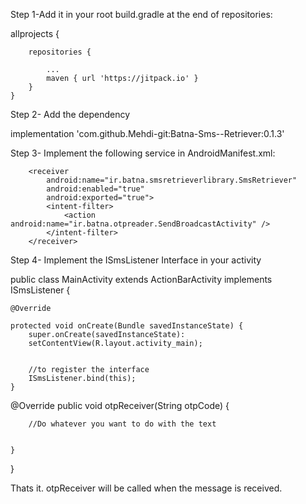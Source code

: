 Step 1-Add it in your root build.gradle at the end of repositories:



allprojects {

		repositories {
    
			...
			maven { url 'https://jitpack.io' }
		}
	}


Step 2- Add the dependency



implementation 'com.github.Mehdi-git:Batna-Sms--Retriever:0.1.3'





Step 3- Implement the following service in AndroidManifest.xml:

        <receiver
            android:name="ir.batna.smsretrieverlibrary.SmsRetriever"
            android:enabled="true"
            android:exported="true">
            <intent-filter>
                <action android:name="ir.batna.otpreader.SendBroadcastActivity" />
            </intent-filter>
        </receiver>
        
        
        

  Step 4- Implement the ISmsListener Interface in your activity

public class MainActivity extends ActionBarActivity implements ISmsListener {

    @Override
    
    protected void onCreate(Bundle savedInstanceState) {
        super.onCreate(savedInstanceState):
        setContentView(R.layout.activity_main);
        
        
        //to register the interface
        ISmsListener.bind(this);
    }

    
   @Override
    public void otpReceiver(String otpCode) {
    
    
        //Do whatever you want to do with the text
       
       
    }
}

    

Thats it. otpReceiver will be called when the message is received.
